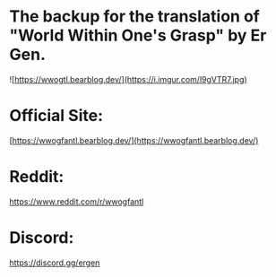 # The backup for the translation of "World Within One's Grasp" by Er Gen.

![https://wwogtl.bearblog.dev/](https://i.imgur.com/l9gVTR7.jpg)

# Official Site:

[https://wwogfantl.bearblog.dev/](https://wwogfantl.bearblog.dev/)

# Reddit:

https://www.reddit.com/r/wwogfantl

# Discord:

https://discord.gg/ergen
